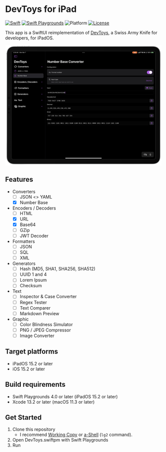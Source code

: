 # DevToys for iPad

[![Swift](https://img.shields.io/badge/Swift-5.5-orange.svg)](https://www.swift.org)
[![Swift Playgrounds](https://img.shields.io/badge/Swift%20Playgrounds-4.0-orange.svg)](https://itunes.apple.com/jp/app/swift-playgrounds/id908519492)
![Platform](https://img.shields.io/badge/platform-ipados-lightgrey.svg)
[![License](https://img.shields.io/github/license/kkk669/DevToys.swiftpm.svg)](LICENSE.txt)

This app is a SwiftUI reimplementation of [DevToys](https://devtoys.app), a Swiss Army Knife for developers, for iPadOS.

<img src="./screenshot.png" alt="screenshot" width="640">

## Features

- Converters
  - [ ] JSON <> YAML
  - [x] Number Base
- Encoders / Decoders
  - [ ] HTML
  - [x] URL
  - [x] Base64
  - [ ] GZip
  - [ ] JWT Decoder
- Formatters
  - [ ] JSON
  - [ ] SQL
  - [ ] XML
- Generators
  - [ ] Hash (MD5, SHA1, SHA256, SHA512)
  - [ ] UUID 1 and 4
  - [ ] Lorem Ipsum
  - [ ] Checksum
- Text
  - [ ] Inspector & Case Converter
  - [ ] Regex Tester
  - [ ] Text Comparer
  - [ ] Markdown Preview
- Graphic
  - [ ] Color Blindness Simulator
  - [ ] PNG / JPEG Compressor
  - [ ] Image Converter

## Target platforms

- iPadOS 15.2 or later
- iOS 15.2 or later
  
## Build requirements

- Swift Playgrounds 4.0 or later (iPadOS 15.2 or later)
- Xcode 13.2 or later (macOS 11.3 or later)

## Get Started

1. Clone this repository
    - I recommend [Working Copy](https://workingcopyapp.com) or [a-Shell](https://holzschu.github.io/a-Shell_iOS/) (`lg2` command).
1. Open DevToys.swiftpm with Swift Playgrounds
1. Run
